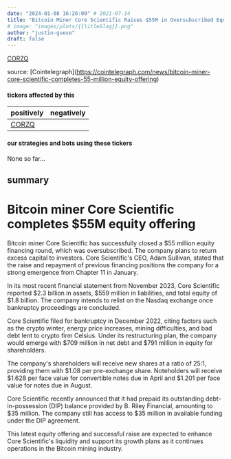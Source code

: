 ```yaml
---
date: "2024-01-08 16:26:09" # 2021-07-14
title: "Bitcoin Miner Core Scientific Raises $55M in Oversubscribed Equity Offering"
# image: "images/plots/{{titleSlag}}.png"
author: "justin-guese"
draft: false
---
```

<a href='https://finance.yahoo.com/quote/CORZQ' target='_blank'>CORZQ</a> 

source: [Cointelegraph](<a href='https://cointelegraph.com/news/bitcoin-miner-core-scientific-completes-55-million-equity-offering' target='_blank'>https://cointelegraph.com/news/bitcoin-miner-core-scientific-completes-55-million-equity-offering</a>)

#### tickers affected by this

| positively | negatively |
|------------|------------
| <a href='https://finance.yahoo.com/quote/CORZQ' target='_blank'>CORZQ</a> |  |

#### our strategies and bots using these tickers

None so far...

## summary

# Bitcoin miner Core Scientific completes $55M equity offering

Bitcoin miner Core Scientific has successfully closed a $55 million equity financing round, which was oversubscribed. The company plans to return excess capital to investors. Core Scientific's CEO, Adam Sullivan, stated that the raise and repayment of previous financing positions the company for a strong emergence from Chapter 11 in January.

In its most recent financial statement from November 2023, Core Scientific reported $2.3 billion in assets, $559 million in liabilities, and total equity of $1.8 billion. The company intends to relist on the Nasdaq exchange once bankruptcy proceedings are concluded.

Core Scientific filed for bankruptcy in December 2022, citing factors such as the crypto winter, energy price increases, mining difficulties, and bad debt lent to crypto firm Celsius. Under its restructuring plan, the company would emerge with $709 million in net debt and $791 million in equity for shareholders.

The company's shareholders will receive new shares at a ratio of 25:1, providing them with $1.08 per pre-exchange share. Noteholders will receive $1.628 per face value for convertible notes due in April and $1.201 per face value for notes due in August.

Core Scientific recently announced that it had prepaid its outstanding debt-in-possession (DIP) balance provided by B. Riley Financial, amounting to $35 million. The company still has access to $35 million in available funding under the DIP agreement.

This latest equity offering and successful raise are expected to enhance Core Scientific's liquidity and support its growth plans as it continues operations in the Bitcoin mining industry.